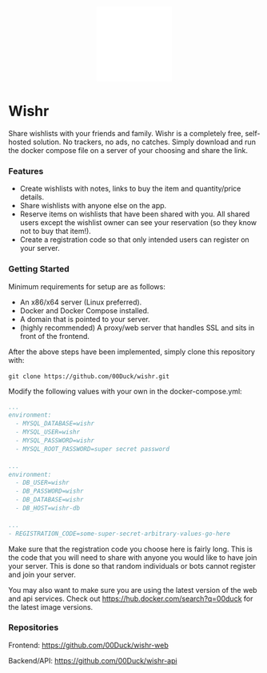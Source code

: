<p align="center"><img src="./logo.svg" height="150px" width="150px"></img></p>

# Wishr
Share wishlists with your friends and family. Wishr is a completely free, self-hosted solution. No trackers, no ads, no catches. Simply download and run the docker compose file on a server of your choosing and share the link.

### Features

- Create wishlists with notes, links to buy the item and quantity/price details.
- Share wishlists with anyone else on the app.
- Reserve items on wishlists that have been shared with you. All shared users except the wishlist owner can see your reservation (so they know not to buy that item!).
- Create a registration code so that only intended users can register on your server.

### Getting Started

Minimum requirements for setup are as follows:

- An x86/x64 server (Linux preferred).
- Docker and Docker Compose installed.
- A domain that is pointed to your server.
- (highly recommended) A proxy/web server that handles SSL and sits in front of the frontend.

After the above steps have been implemented, simply clone this repository with:

`git clone https://github.com/00Duck/wishr.git`

Modify the following values with your own in the docker-compose.yml:

```yml
...
environment:
  - MYSQL_DATABASE=wishr
  - MYSQL_USER=wishr
  - MYSQL_PASSWORD=wishr
  - MYSQL_ROOT_PASSWORD=super secret password

...
environment:
  - DB_USER=wishr
  - DB_PASSWORD=wishr
  - DB_DATABASE=wishr
  - DB_HOST=wishr-db
  
...
- REGISTRATION_CODE=some-super-secret-arbitrary-values-go-here
```

Make sure that the registration code you choose here is fairly long. This is the code that you will need to share with anyone you would like to have join your server. This is done so that random individuals or bots cannot register and join your server.

You may also want to make sure you are using the latest version of the web and api services. Check out https://hub.docker.com/search?q=00duck for the latest image versions.

### Repositories

Frontend: https://github.com/00Duck/wishr-web

Backend/API: https://github.com/00Duck/wishr-api
